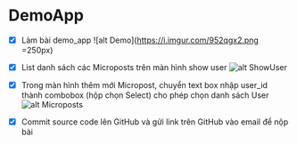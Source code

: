 # DemoApp

- [x] Làm bài demo_app
![alt Demo](https://i.imgur.com/952qgx2.png =250px)
- [x] List danh sách các Microposts trên màn hình show user
![alt ShowUser](https://i.imgur.com/suv148z.png)
- [x] Trong màn hình thêm mới Micropost, chuyển text box nhập user_id thành combobox (hộp chọn Select) cho phép chọn danh sách User
![alt Microposts](https://i.imgur.com/VI3EYfC.png)
- [x]  Commit source code lên GitHub và gửi link trên GitHub vào email để nộp bài

